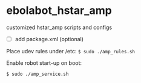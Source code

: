 # ebolabot_hstar_amp
customized hstar_amp scripts and configs
* [ ] add package.xml  (optional)

Place udev rules under /etc: 
```$ sudo ./amp_rules.sh``` 

Enable robot start-up on boot:

```$ sudo ./amp_service.sh```
